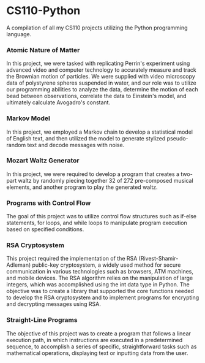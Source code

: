 # CS110-Python
A compilation of all my CS110 projects utilizing the Python programming language.


### Atomic Nature of Matter
In this project, we were tasked with replicating Perrin's experiment using advanced video and computer technology to accurately measure and track the Brownian motion of particles. We were supplied with video microscopy data of polystyrene spheres suspended in water, and our role was to utilize our programming abilities to analyze the data, determine the motion of each bead between observations, correlate the data to Einstein's model, and ultimately calculate Avogadro's constant.

### Markov Model
In this project, we employed a Markov chain to develop a statistical model of English text, and then utilized the model to generate stylized pseudo-random text and decode messages with noise.

### Mozart Waltz Generator
In this project, we were required to develop a program that creates a two-part waltz by randomly piecing together 32 of 272 pre-composed musical elements, and another program to play the generated waltz.

### Programs with Control Flow
The goal of this project was to utilize control flow structures such as if-else statements, for loops, and while loops to manipulate program execution based on specified conditions.

### RSA Cryptosystem
This project required the implementation of the RSA (Rivest-Shamir-Adleman) public-key cryptosystem, a widely used method for secure communication in various technologies such as browsers, ATM machines, and mobile devices. The RSA algorithm relies on the manipulation of large integers, which was accomplished using the int data type in Python. The objective was to create a library that supported the core functions needed to develop the RSA cryptosystem and to implement programs for encrypting and decrypting messages using RSA.

### Straight-Line Programs
The objective of this project was to create a program that follows a linear execution path, in which instructions are executed in a predetermined sequence, to accomplish a series of specific, straightforward tasks such as mathematical operations, displaying text or inputting data from the user.
